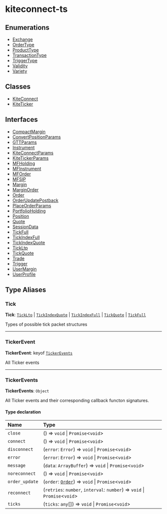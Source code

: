 # kiteconnect-ts

## Enumerations

- [Exchange](enums/Exchange.md)
- [OrderType](enums/OrderType.md)
- [ProductType](enums/ProductType.md)
- [TransactionType](enums/TransactionType.md)
- [TriggerType](enums/TriggerType.md)
- [Validity](enums/Validity.md)
- [Variety](enums/Variety.md)

## Classes

- [KiteConnect](classes/KiteConnect.md)
- [KiteTicker](classes/KiteTicker.md)

## Interfaces

- [CompactMargin](interfaces/CompactMargin.md)
- [ConvertPositionParams](interfaces/ConvertPositionParams.md)
- [GTTParams](interfaces/GTTParams.md)
- [Instrument](interfaces/Instrument.md)
- [KiteConnectParams](interfaces/KiteConnectParams.md)
- [KiteTickerParams](interfaces/KiteTickerParams.md)
- [MFHolding](interfaces/MFHolding.md)
- [MFInstrument](interfaces/MFInstrument.md)
- [MFOrder](interfaces/MFOrder.md)
- [MFSIP](interfaces/MFSIP.md)
- [Margin](interfaces/Margin.md)
- [MarginOrder](interfaces/MarginOrder.md)
- [Order](interfaces/Order.md)
- [OrderUpdatePostback](interfaces/OrderUpdatePostback.md)
- [PlaceOrderParams](interfaces/PlaceOrderParams.md)
- [PortfolioHolding](interfaces/PortfolioHolding.md)
- [Position](interfaces/Position.md)
- [Quote](interfaces/Quote.md)
- [SessionData](interfaces/SessionData.md)
- [TickFull](interfaces/TickFull.md)
- [TickIndexFull](interfaces/TickIndexFull.md)
- [TickIndexQuote](interfaces/TickIndexQuote.md)
- [TickLtp](interfaces/TickLtp.md)
- [TickQuote](interfaces/TickQuote.md)
- [Trade](interfaces/Trade.md)
- [Trigger](interfaces/Trigger.md)
- [UserMargin](interfaces/UserMargin.md)
- [UserProfile](interfaces/UserProfile.md)

## Type Aliases

### Tick

 **Tick**: [`TickLtp`](interfaces/TickLtp.md) \| [`TickIndexQuote`](interfaces/TickIndexQuote.md) \| [`TickIndexFull`](interfaces/TickIndexFull.md) \| [`TickQuote`](interfaces/TickQuote.md) \| [`TickFull`](interfaces/TickFull.md)

Types of possible tick packet structures

___

### TickerEvent

 **TickerEvent**: keyof [`TickerEvents`](modules.md#tickerevents)

All Ticker events

___

### TickerEvents

 **TickerEvents**: `Object`

All Ticker events and their corresponding callback functon signatures.

#### Type declaration

| Name | Type |
| :------ | :------ |
| `close` | () => `void` \| `Promise`<`void`\> |
| `connect` | () => `void` \| `Promise`<`void`\> |
| `disconnect` | (`error`: `Error`) => `void` \| `Promise`<`void`\> |
| `error` | (`error`: `Error`) => `void` \| `Promise`<`void`\> |
| `message` | (`data`: `ArrayBuffer`) => `void` \| `Promise`<`void`\> |
| `noreconnect` | () => `void` \| `Promise`<`void`\> |
| `order_update` | (`order`: [`Order`](interfaces/Order.md)) => `void` \| `Promise`<`void`\> |
| `reconnect` | (`retries`: `number`, `interval`: `number`) => `void` \| `Promise`<`void`\> |
| `ticks` | (`ticks`: `any`[]) => `void` \| `Promise`<`void`\> |
